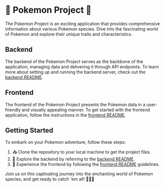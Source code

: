# 🚀 Pokemon Project 🌟

The Pokemon Project is an exciting application that provides comprehensive information about various Pokemon species. Dive into the fascinating world of Pokemon and explore their unique traits and characteristics.

## Backend

The backend of the Pokemon Project serves as the backbone of the application, managing data and delivering it through API endpoints. To learn more about setting up and running the backend server, check out the [backend README](backend/readme.md).

## Frontend

The frontend of the Pokemon Project presents the Pokemon data in a user-friendly and visually appealing manner. To get started with the frontend application, follow the instructions in the [frontend README](client/README.md).

## Getting Started

To embark on your Pokemon adventure, follow these steps:

1. 📥 Clone the repository to your local machine to get the project files.
2. 🚀 Explore the backend by referring to the [backend README](backend/readme.md).
3. 🌟 Experience the frontend by following the [frontend README](client/README.md) guidelines.

Join us on this captivating journey into the enchanting world of Pokemon species, and get ready to catch 'em all! 🌌🔥🌊
